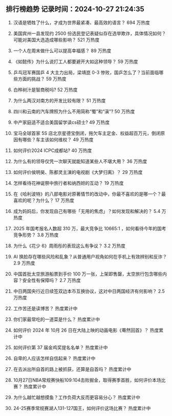 
## 排行榜趋势 记录时间：2024-10-27 21:24:35
  
  1. 汉语是牺牲了什么，才成为世界最紧凑、最高效的语言？ 694 万热度
    
  2. 美国宾州一县发现约 2500 份选民登记表疑似存在选举欺诈，具体情况如何？可能对美国大选造成哪些影响？ 521 万热度
    
  3. 一个人在周末做什么可以提高幸福感？ 89 万热度
    
  4. 《如懿传》为什么说打工人都要避开大如这种领导？ 59 万热度
    
  5. 乒乓冠军赛国乒 4 大主力出局，梁靖崑 0-3 惨败，国乒怎么了？当前面临哪些方面的挑战？ 59 万热度
    
  6. 白桦树汁是智商税吗? 52 万热度
    
  7. 为什么两汉对南方的开发比较有限？ 51 万热度
    
  8. 四川和云南的汽车牌照为什么不用简称“蜀”和“滇”? 50 万热度
    
  9. 中产家庭适不适合美国留学读cs硕士? 49 万热度
    
  10. 宝马全球首家 5S 店北京星德宝倒闭，拖欠车主定金、权益超百万元，倒闭原因有哪些？车主该如何维权？ 49 万热度
    
  11. 如何评价2024 ICPC成都站? 40 万热度
    
  12. 为什么有的领导仅凭一次聊天就能知道某些人不堪大用？ 36 万热度
    
  13. 如何评价侯明昊、陈都灵主演的电视剧《大梦归离》？ 29 万热度
    
  14. 怎样看待花神诞祭中旅行者和纳西妲的互动？ 19 万热度
    
  15. 在《哈利波特》的八部电影对原著情节的改动中，你最不喜欢的是哪一个？最喜欢的呢？为什么？ 17 万热度
    
  16. 成为妈妈后，你发现自己有哪些「无用的焦虑」？如何发现和解决的？ 5.4 万热度
    
  17. 2025 年国考报名人数超 310 万，最大竞争比 10665:1 ，如何看待今年的国考竞争形势？ 3.8 万热度
    
  18. 为什么《花少 6》周雨彤的表现这么有争议？ 3.2 万热度
    
  19. AI 换脸存在哪些风险和乱象？从普通用户视角如何在手机上有效辨别和反诈？ 2.9 万热度
    
  20. 中国首批太空旅游船票到手价 100 万一张，上架即售罄，太空旅行包含哪些内容？安全性有保障吗？ 2.7 万热度
    
  21. 中日两国央行近日续签双边本币互换协议，这对中日两国经济有何影响？ 2.5 万热度
    
  22. 工作苦还是读博苦？ 热度累计中
    
  23. 你们家最常吃的一道菜是什么？ 热度累计中
    
  24. 如何评价 2024 年 10月 26 日在大陆上映的动画电影《蓦然回首》？ 热度累计中
    
  25. 如何评价第 37 届金鸡奖提名名单？ 热度累计中
    
  26. 自卑的人应该怎样自信起来？ 热度累计中
    
  27. 在去派出所自首的路上被抓获，还算是自首吗？ 热度累计中
    
  28. 10月27日NBA常规赛快船109:104击败掘金，取得赛季首胜，如何评价本场比赛？ 热度累计中
    
  29. 为什么越忙越想摸鱼？工作负荷大反而更容易分心？ 热度累计中
    
  30. 24-25赛季常规赛湖人131-127国王，如何评价这场比赛？ 热度累计中
    